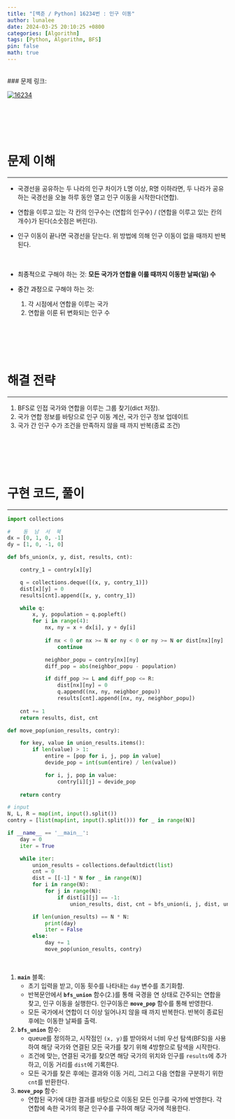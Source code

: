 ```yaml
---
title: "[백준 / Python] 16234번 : 인구 이동"
author: lunalee
date: 2024-03-25 20:10:25 +0800
categories: [Algorithm]
tags: [Python, Algorithm, BFS]
pin: false
math: true
---
```


<br/>
### 문제 링크:

[![16234](https://github.com/cotes2020/jekyll-theme-chirpy/assets/34572874/3afdc8c1-15c9-4bc8-bc25-7f3f08ddc496)](https://www.acmicpc.net/problem/16234)

<br/><br/><br/><br/>

# 문제 이해

---

- 국경선을 공유하는 두 나라의 인구 차이가 L명 이상, R명 이하라면, 두 나라가 공유하는 국경선을 오늘 하루 동안 열고 인구 이동을 시작한다(연합).
- 연합을 이루고 있는 각 칸의 인구수는 (연합의 인구수) / (연합을 이루고 있는 칸의 개수)가 된다(소숫점은 버린다).
- 인구 이동이 끝나면 국경선을 닫는다. 위 방법에 의해 인구 이동이 없을 때까지 반복된다.
<br/><br/><br/>

- <mark style='background-color: var(--hl-yellow)'><span style='color: var(--text-color)'>최종적</span></mark>으로 구해야 하는 것: **모든 국가가 연합을 이룰 때까지 이동한 날짜(일) 수**
- <mark style='background-color: var(--hl-green)'><span style='color: var(--text-color)'>중간 과정</span></mark>으로 구해야 하는 것:
    1. 각 시점에서 연합을 이루는 국가
    2. 연합을 이룬 뒤 변화되는 인구 수
<br/><br/><br/><br/><br/><br/>

# 해결 전략

---

1. BFS로 인접 국가와 연합을 이루는 그룹 찾기(dict 저장).
2. 국가 연합 정보를 바탕으로 인구 이동 계산, 국가 인구 정보 업데이트
3. 국가 간 인구 수가 조건을 만족하지 않을 때 까지 반복(종료 조건)
<br/><br/><br/><br/><br/><br/>

# 구현 코드, 풀이

---

```python
import collections

#    동  남  서  북
dx = [0, 1, 0, -1]
dy = [1, 0, -1, 0]

def bfs_union(x, y, dist, results, cnt):

    contry_1 = contry[x][y]

    q = collections.deque([(x, y, contry_1)])
    dist[x][y] = 0
    results[cnt].append([x, y, contry_1])

    while q:
        x, y, population = q.popleft()
        for i in range(4):
            nx, ny = x + dx[i], y + dy[i]
            
            if nx < 0 or nx >= N or ny < 0 or ny >= N or dist[nx][ny] != -1:
                continue

            neighbor_popu = contry[nx][ny]
            diff_pop = abs(neighbor_popu - population)

            if diff_pop >= L and diff_pop <= R:
                dist[nx][ny] = 0 
                q.append((nx, ny, neighbor_popu))
                results[cnt].append([nx, ny, neighbor_popu])
          
    cnt += 1
    return results, dist, cnt

def move_pop(union_results, contry):

    for key, value in union_results.items():
        if len(value) > 1:
            entire = [pop for i, j, pop in value]
            devide_pop = int(sum(entire) / len(value))

            for i, j, pop in value:
                contry[i][j] = devide_pop
          
    return contry

# input
N, L, R = map(int, input().split())
contry = [list(map(int, input().split())) for _ in range(N)]

if __name__ == '__main__':
    day = 0
    iter = True

    while iter: 
        union_results = collections.defaultdict(list)
        cnt = 0
        dist = [[-1] * N for _ in range(N)]
        for i in range(N):
            for j in range(N):
                if dist[i][j] == -1:
                    union_results, dist, cnt = bfs_union(i, j, dist, union_results, cnt)

        if len(union_results) == N * N:
            print(day)
            iter = False
        else:
            day += 1
            move_pop(union_results, contry)

```
<br/>

1. **`main`** 블록:
    - 초기 입력을 받고, 이동 횟수를 나타내는 `day` 변수를 초기화함.
    - 반복문안에서 **`bfs_union`** 함수(2.)를 통해 국경을 연 상태로 간주되는 연합을 찾고, 인구 이동을 실행한다. 인구이동은 **`move_pop`** 함수를 통해 반영한다.
    - 모든 국가에서 연합이 더 이상 일어나지 않을 때 까지 반복한다. 반복이 종료된 후에는 이동한 날짜를 출력.
2. **`bfs_union`** 함수:
    - queue를 정의하고, 시작점인 `(x, y)`를 받아와서 너비 우선 탐색(BFS)을 사용하여 해당 국가와 연결된 모든 국가를 찾기 위해 4방향으로 탐색을 시작한다.
    - 조건에 맞는, 연결된 국가를 찾으면 해당 국가의 위치와 인구를 `results`에 추가하고, 이동 거리를 `dist`에 기록한다.
    - 모든 국가를 찾은 후에는 결과와 이동 거리, 그리고 다음 연합을 구분하기 위한 `cnt`를 반환한다.
3. **`move_pop`** 함수:
    - 연합된 국가에 대한 결과를 바탕으로 이동된 모든 인구를 국가에 반영한다. 각 연합에 속한 국가의 평균 인구수를 구하여 해당 국가에 적용한다.
<br/><br/><br/><br/>
